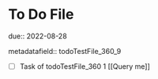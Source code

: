 # To Do File

due:: 2022-08-28

metadatafield:: todoTestFile_360_9

- [ ] Task of todoTestFile_360 1 [[Query me]]
